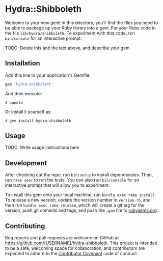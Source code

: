 # Hydra::Shibboleth

Welcome to your new gem! In this directory, you'll find the files you need to be able to package up your Ruby library into a gem. Put your Ruby code in the file `lib/hydra/shibboleth`. To experiment with that code, run `bin/console` for an interactive prompt.

TODO: Delete this and the text above, and describe your gem

## Installation

Add this line to your application's Gemfile:

```ruby
gem 'hydra-shibboleth'
```

And then execute:

    $ bundle

Or install it yourself as:

    $ gem install hydra-shibboleth

## Usage

TODO: Write usage instructions here

## Development

After checking out the repo, run `bin/setup` to install dependencies. Then, run `rake spec` to run the tests. You can also run `bin/console` for an interactive prompt that will allow you to experiment.

To install this gem onto your local machine, run `bundle exec rake install`. To release a new version, update the version number in `version.rb`, and then run `bundle exec rake release`, which will create a git tag for the version, push git commits and tags, and push the `.gem` file to [rubygems.org](https://rubygems.org).

## Contributing

Bug reports and pull requests are welcome on GitHub at https://github.com/[USERNAME]/hydra-shibboleth. This project is intended to be a safe, welcoming space for collaboration, and contributors are expected to adhere to the [Contributor Covenant](contributor-covenant.org) code of conduct.

